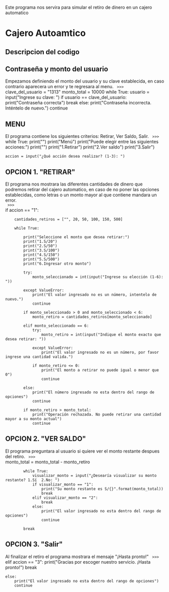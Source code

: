 Este programa nos servira para simular el retiro de dinero en un cajero automatico 
# Cajero Autoamtico 
## Descripcion del codigo 
## Contraseña y monto del usuario 
Empezamos definiendo el monto del usuario y su clave establecida, en caso contrario aparecera un error y te regresara al menu. 
    ``` 
    >>> 
    ```  
clave_del_usuario = "1313"
monto_total = 10000
while True:
    usuario = input("Ingrese su clave: ")
    if usuario == clave_del_usuario:
        print("Contraseña correcta")
        break
    else:
        print("Contraseña incorrecta. Inténtelo de nuevo.")
        continue

## MENU 
El programa contiene los siguientes criterios: Retirar, Ver Saldo, Salir. 
    ``` 
    >>> 
    ```  
while True:
    print("")
    print("Menú")
    print("Puede elegir entre las siguientes acciones:")
    print("")
    print("1.Retirar")
    print("2.Ver saldo")
    print("3.Salir")
    
    accion = input("¿Qué acción desea realizar? (1-3): ")

## OPCION 1. "RETIRAR" 
El programa nos mostrara las diferentes cantidades de dinero que podremos retirar del cajero automatico, en caso de no poner las opciones establecidas, como letras o un monto mayor al que contiene mandara un error.      
    ``` 
    >>> 
    ```  
    if accion == "1":
        
        cantidades_retiros = ["", 20, 50, 100, 150, 500]

        while True:

            print("Seleccione el monto que desea retirar:")
            print("1.S/20")
            print("2.S/50")
            print("3.S/100")
            print("4.S/150")
            print("5.S/500")
            print("6.Ingresar otro monto")

            try:
                monto_seleccionado = int(input("Ingrese su elección (1-6): "))

            except ValueError:
                print("El valor ingresado no es un número, intentelo de nuevo.")
                continue

            if monto_seleccionado > 0 and monto_seleccionado < 6:
                monto_retiro = cantidades_retiros[monto_seleccionado]

            elif monto_seleccionado == 6:
                try:
                    monto_retiro = int(input("Indique el monto exacto que desea retirar: "))
                
                except ValueError:
                    print("El valor ingresado no es un número, por favor ingrese una cantidad valida.")

                if monto_retiro <= 0:
                    print("El monto a retirar no puede igual o menor que 0")
                    continue

            else:
                print("El número ingresado no esta dentro del rango de opciones")
                continue 

            if monto_retiro > monto_total:
                print("Operación rechazada. No puede retirar una cantidad mayor a su monto actual")
                continue
            
## OPCION 2. "VER SALDO"
El programa preguntara al usuario si quiere ver el monto restante despues del retiro. 
    ``` 
    >>> 
    ```  
monto_total = monto_total - monto_retiro

            while True:
                visualizar_monto = input("¿Desearía visualizar su monto restante? 1.Sí  2.No: ")
                if visualizar_monto == "1":
                    print("Su monto restante es S/{}".format(monto_total))
                    break
                elif visualizar_monto == "2":
                    break
                else:
                    print("El valor ingresado no esta dentro del rango de opciones")
                    continue
            
            break

## OPCION 3. "Salir" 
Al finalizar el retiro el programa mostrara el mensaje "¡Hasta pronto!" 
    ``` 
    >>> 
    ```  
  elif accion == "3":
        print("Gracias por escoger nuestro servicio. ¡Hasta pronto!")
        break

    else:
        print("El valor ingresado no esta dentro del rango de opciones")
        continue
    